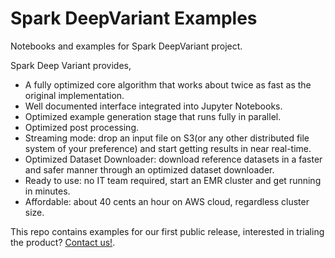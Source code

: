 # Spark DeepVariant Examples
Notebooks and examples for Spark DeepVariant project.

Spark Deep Variant provides,
* A fully optimized core algorithm that works about twice as fast as the original implementation.
* Well documented interface integrated into Jupyter Notebooks.
* Optimized example generation stage that runs fully in parallel.
* Optimized post processing.
* Streaming mode: drop an input file on S3(or any other distributed file system of your preference) and start getting results in near real-time.
* Optimized Dataset Downloader: download reference datasets in a faster and safer manner through an optimized dataset downloader.
* Ready to use: no IT team required, start an EMR cluster and get running in minutes.
* Affordable: about 40 cents an hour on AWS cloud, regardless cluster size.

This repo contains examples for our first public release, interested in trialing the product? [Contact us!](https://sites.google.com/view/orangenomics-site/contact).
